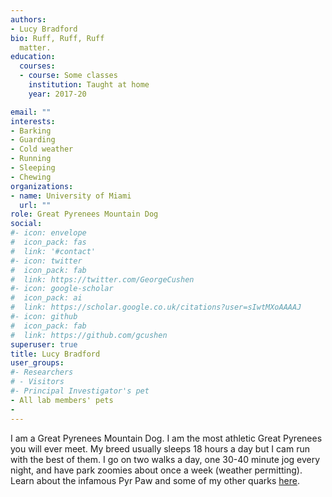 ```yaml
---
authors:
- Lucy Bradford
bio: Ruff, Ruff, Ruff
  matter.
education:
  courses:
  - course: Some classes
    institution: Taught at home
    year: 2017-20

email: ""
interests:
- Barking
- Guarding
- Cold weather
- Running 
- Sleeping
- Chewing 
organizations:
- name: University of Miami
  url: ""
role: Great Pyrenees Mountain Dog 
social:
#- icon: envelope
#  icon_pack: fas
#  link: '#contact'
#- icon: twitter
#  icon_pack: fab
#  link: https://twitter.com/GeorgeCushen
#- icon: google-scholar
#  icon_pack: ai
#  link: https://scholar.google.co.uk/citations?user=sIwtMXoAAAAJ
#- icon: github
#  icon_pack: fab
#  link: https://github.com/gcushen
superuser: true
title: Lucy Bradford
user_groups:
#- Researchers
# - Visitors
#- Principal Investigator's pet
- All lab members' pets
- 
---
```

I am a Great Pyrenees Mountain Dog. I am the most athletic Great Pyrenees you will ever meet. My breed usually sleeps 18 hours a day but I cam run with the best of them. I go on two walks a day, one 30-40 minute jog every night, and have park zoomies about once a week (weather permitting). Learn about the infamous Pyr Paw and some of my other quarks [here](https://www.pyradigmgreatpyrenees.com/pyr-facts).